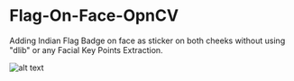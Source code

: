 # Flag-On-Face-OpnCV
Adding Indian Flag Badge on face as sticker on both cheeks without using "dlib" or any Facial Key Points Extraction.

![alt text](https://github.com/OMIII1997/Flag-On-Face-OpenCV/tree/master/Images/SS1.png)
